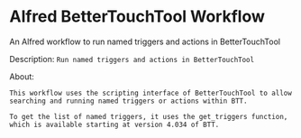 # Alfred BetterTouchTool Workflow

An Alfred workflow to run named triggers and actions in BetterTouchTool

Description: `Run named triggers and actions in BetterTouchTool`

About: 
```
This workflow uses the scripting interface of BetterTouchTool to allow searching and running named triggers or actions within BTT.

To get the list of named triggers, it uses the get_triggers function, which is available starting at version 4.034 of BTT.
```
